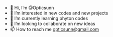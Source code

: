 - 👋 Hi, I’m @Opticsunn
- 👀 I’m interested in new codes and new projects
- 🌱 I’m currently learning phyton codes
- 💞️ I’m looking to collaborate on new ideas
- 📫 How to reach me opticsunn@gmail.com

<!---
Opticsunn/Opticsunn is a ✨ special ✨ repository because its `README.md` (this file) appears on your GitHub profile.
You can click the Preview link to take a look at your changes.
--->
